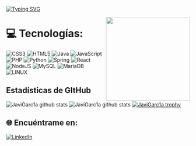 [![Typing SVG](https://readme-typing-svg.demolab.com?font=Fira+Code&weight=700&pause=1000&color=7C7D7C&width=435&lines=%C2%A1Hey+%F0%9F%91%8B!+Soy+Javier+Garc%C3%ADa+%F0%9F%91%A8%F0%9F%8F%BB%E2%80%8D%F0%9F%92%BB;Estudiante+Ingenier%C3%ADa+Software)](https://git.io/typing-svg)

<img align='right' src="https://media.giphy.com/media/M9gbBd9nbDrOTu1Mqx/giphy.gif" width="230">

# 💻 Tecnologías:
![CSS3](https://img.shields.io/badge/css3-%231572B6.svg?style=for-the-badge&logo=css3&logoColor=white) ![HTML5](https://img.shields.io/badge/html5-%23E34F26.svg?style=for-the-badge&logo=html5&logoColor=white) ![Java](https://img.shields.io/badge/Java-ED8B00?style=for-the-badge&logo=openjdk&logoColor=white) ![JavaScript](https://img.shields.io/badge/javascript-%23323330.svg?style=for-the-badge&logo=javascript&logoColor=%23F7DF1E) ![PHP](https://img.shields.io/badge/PHP-777BB4?style=for-the-badge&logo=php&logoColor=white) ![Python](https://img.shields.io/badge/python-3670A0?style=for-the-badge&logo=python&logoColor=ffdd54) ![Spring](https://img.shields.io/badge/spring-%236DB33F.svg?style=for-the-badge&logo=spring&logoColor=white) ![React](https://img.shields.io/badge/react-%2320232a.svg?style=for-the-badge&logo=react&logoColor=%2361DAFB) ![NodeJS](https://img.shields.io/badge/node.js-6DA55F?style=for-the-badge&logo=node.js&logoColor=white) ![MySQL](https://img.shields.io/badge/mysql-%2300f.svg?style=for-the-badge&logo=mysql&logoColor=white) ![MariaDB](https://img.shields.io/badge/MariaDB-003545?style=for-the-badge&logo=mariadb&logoColor=white) ![LINUX](https://img.shields.io/badge/Linux-FCC624?style=for-the-badge&logo=linux&logoColor=black)

## Estadísticas de GItHub
![JaviGarc1a github stats](https://github-readme-stats.vercel.app/api?username=JaviGarc1a&show_icons=true&theme=radical&include_all_commits=true)
![JaviGarc1a github stats](https://github-readme-stats.vercel.app/api/top-langs/?username=JaviGarc1a&theme=radical&layout=compact)
[![JaviGarc1a trophy](https://github-profile-trophy.vercel.app/?username=JaviGarc1a&theme=onedark&title=Reviews,Commits,Issue,PullRequest,Experience)](https://github.com/JaviGarc1a/JaviGarc1a)

## 🌐 Encuéntrame en:
[![LinkedIn](https://img.shields.io/badge/LinkedIn-%230077B5.svg?logo=linkedin&logoColor=white)](https://linkedin.com/in/javigarc1a)
